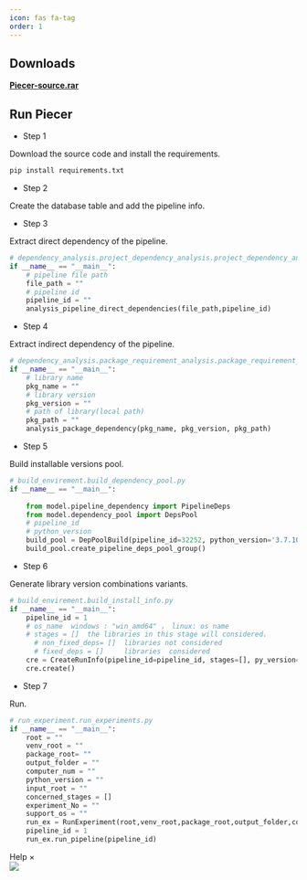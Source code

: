 ```yaml
---
icon: fas fa-tag
order: 1
---
```


## Downloads
[**Piecer-source.rar**](https://github.com/Piecer-plc/piecer-plc.github.io/tree/main/Data)
## Run Piecer
- Step 1

Download the source code and install the requirements.
```python
pip install requirements.txt
```
- Step 2


Create the database table and add the pipeline info.
- Step 3

Extract direct dependency of the pipeline.

```python
# dependency_analysis.project_dependency_analysis.project_dependency_analysis.py
if __name__ == "__main__":
    # pipeline file path
    file_path = ""
    # pipeline id
    pipeline_id = ""
    analysis_pipeline_direct_dependencies(file_path,pipeline_id)
```
- Step 4

Extract indirect dependency of the pipeline.
```python
# dependency_analysis.package_requirement_analysis.package_requirement_analysis.py
if __name__ == "__main__":
    # library name
    pkg_name = ""
    # library version
    pkg_version = ""
    # path of library(local path)
    pkg_path = ""
    analysis_package_dependency(pkg_name, pkg_version, pkg_path)
```
- Step 5

Build installable versions pool.
```python
# build_envirement.build_dependency_pool.py
if __name__ == "__main__":
    
    from model.pipeline_dependency import PipelineDeps
    from model.dependency_pool import DepsPool
    # pipeline_id 
    # python_version 
    build_pool = DepPoolBuild(pipeline_id=32252, python_version='3.7.10')
    build_pool.create_pipeline_deps_pool_group()
```
- Step 6

Generate library version combinations variants.
```python
# build_envirement.build_install_info.py
if __name__ == "__main__":
    pipeline_id = 1
    # os_name  windows : "win_amd64" ， linux: os name
    # stages = []  the libraries in this stage will considered. 
	  # non_fixed_deps= []  libraries not considered
	  # fixed_deps = []     libraries  considered
    cre = CreateRunInfo(pipeline_id=pipeline_id, stages=[], py_version="3.7.10", os_name="win_amd64",experiment_No=1,non_fixed_deps=None, fixed_deps=None)
    cre.create()
```
- Step 7

Run.
```python
# run_experiment.run_experiments.py
if __name__ == "__main__":
    root = ""
    venv_root = ""
    package_root= ""
    output_folder = ""
    computer_num = ""
    python_version = ""
    input_root = ""
    concerned_stages = []
    experiment_No = ""
    support_os = ""
    run_ex = RunExperiment(root,venv_root,package_root,output_folder,computer_num,python_version,input_root,concerned_stages,experiment_No,support_os)
    pipeline_id = 1
    run_ex.run_pipeline(pipeline_id)
```
<div id="d-help-win" class="d-help-win" >
    <div id="win-title">Help
        <span id="d-help-colse" clss="close_2" class="close_2">
            × 
        </span>
    </div>
    <div id="win-content">
        <!-- 我们提供了xxx数据集。
        1.
        2.
        3.
        4.
        查看详细复现结果：
        动图！ -->
        <img src="/assets/images/Pipeline-Bug.gif">
    </div>
</div>
 <div id="d-help-win" class="d-help-win" style="display: none;">
      <div id="win-title">Help
          <span id="d-help-colse" clss="close_2" class="close_2">
              × 
          </span>
      </div>
      <div id="win-content">
          <blockquote class="prompt-tip"><div><p> We provide a list of PLC issues captured by us in real-world pipelines and popular ML libraries.</p></div></blockquote>
          <div>
              <ol>
                  <li>Go to <strong><font color="#FF0000">Empirical Findings</font></strong> page</li>
                  <li>Select a bug and click on <strong><font color="#FF0000">reproduce result link</font></strong>.</li>
                  <li>You can find the reproduction results of each version and the related reproduction code.</li></ol>
          </div>
          <!-- 我们提供了xxx数据集。
          1.
          2.
          3.
          4.
          查看详细复现结果：
          动图！ -->
          <img src="/assets/images/Pipeline-Bug.gif" alt="avatar">
      </div>
  </div>